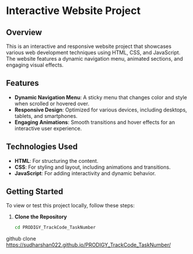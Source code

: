 # Interactive Website Project

## Overview

This is an interactive and responsive website project that showcases various web development techniques using HTML, CSS, and JavaScript. The website features a dynamic navigation menu, animated sections, and engaging visual effects.

## Features

- **Dynamic Navigation Menu**: A sticky menu that changes color and style when scrolled or hovered over.
- **Responsive Design**: Optimized for various devices, including desktops, tablets, and smartphones.
- **Engaging Animations**: Smooth transitions and hover effects for an interactive user experience.

## Technologies Used

- **HTML**: For structuring the content.
- **CSS**: For styling and layout, including animations and transitions.
- **JavaScript**: For adding interactivity and dynamic behavior.

## Getting Started

To view or test this project locally, follow these steps:

1. **Clone the Repository**

   ```bash
   cd PRODIGY_TrackCode_TaskNumber
 github clone https://sudharshan022.github.io/PRODIGY_TrackCode_TaskNumber/
